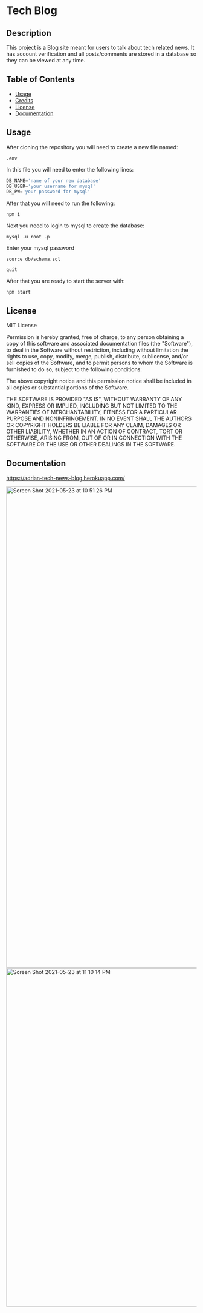 # Tech Blog

## Description 

This project is a Blog site meant for users to talk about tech related news. It has account verification and all posts/comments are stored in a database so they can be viewed at any time.

## Table of Contents 

* [Usage](#usage)
* [Credits](#credits)
* [License](#license)
* [Documentation](#documentation)

## Usage 

After cloning the repository you will need to create a new file named:

`.env`

In this file you will need to enter the following lines:

```js script
DB_NAME='name of your new database'
DB_USER='your username for mysql'
DB_PW='your password for mysql'
```

After that you will need to run the following:
  
`npm i`

Next you need to login to mysql to create the database:

`mysql -u root -p`

Enter your mysql password

`source db/schema.sql`

`quit`   

After that you are ready to start the server with:

`npm start`


## License

MIT License

Permission is hereby granted, free of charge, to any person obtaining a copy
of this software and associated documentation files (the "Software"), to deal
in the Software without restriction, including without limitation the rights
to use, copy, modify, merge, publish, distribute, sublicense, and/or sell
copies of the Software, and to permit persons to whom the Software is
furnished to do so, subject to the following conditions:

The above copyright notice and this permission notice shall be included in all
copies or substantial portions of the Software.

THE SOFTWARE IS PROVIDED "AS IS", WITHOUT WARRANTY OF ANY KIND, EXPRESS OR
IMPLIED, INCLUDING BUT NOT LIMITED TO THE WARRANTIES OF MERCHANTABILITY,
FITNESS FOR A PARTICULAR PURPOSE AND NONINFRINGEMENT. IN NO EVENT SHALL THE
AUTHORS OR COPYRIGHT HOLDERS BE LIABLE FOR ANY CLAIM, DAMAGES OR OTHER
LIABILITY, WHETHER IN AN ACTION OF CONTRACT, TORT OR OTHERWISE, ARISING FROM,
OUT OF OR IN CONNECTION WITH THE SOFTWARE OR THE USE OR OTHER DEALINGS IN THE
SOFTWARE.

## Documentation

https://adrian-tech-news-blog.herokuapp.com/   

<img width="1270" alt="Screen Shot 2021-05-23 at 10 51 26 PM" src="https://user-images.githubusercontent.com/78574452/119303567-d560e200-bc1a-11eb-93be-8930e425ad63.png">






<img width="894" alt="Screen Shot 2021-05-23 at 11 10 14 PM" src="https://user-images.githubusercontent.com/78574452/119304740-8ddb5580-bc1c-11eb-90b2-70167937ac58.png">

